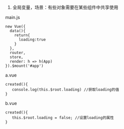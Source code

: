 1. 全局变量，场景：有些对象需要在某些组件中共享使用

main.js

```
new Vue({
  data(){
    return{
      loading:true
    }
  },
  router,
  store,
  render: h => h(App)
}).$mount('#app')
```

a.vue
```
created(){
   console.log(this.$root.loading) //获取loading的值
}
```

b.vue
```
created(){
   this.$root.loading = false; //设置loading的属性
}
```
